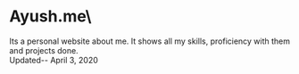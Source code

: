 # Ayush.me\
Its a personal website about me. It shows all my skills, proficiency with them and projects done.\
Updated-- April 3, 2020
